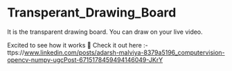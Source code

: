 # Transperant_Drawing_Board
It is the transparent drawing board. You can draw on your live video.

Excited to see how it works 🤩 
Check it out here :- ttps://www.linkedin.com/posts/adarsh-malviya-8379a5196_computervision-opencv-numpy-ugcPost-6715178459494146049-JKrY
